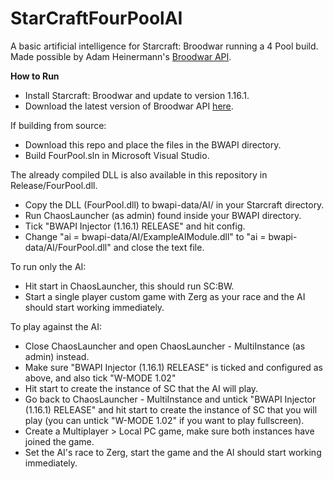 # StarCraftFourPoolAI

A basic artificial intelligence for Starcraft: Broodwar running a 4 Pool build. Made possible by Adam Heinermann's [Broodwar API](https://github.com/bwapi/bwapi).

<strong>How to Run</strong>
- Install Starcraft: Broodwar and update to version 1.16.1.
- Download the latest version of Broodwar API [here](https://github.com/bwapi/bwapi).

If building from source:
- Download this repo and place the files in the BWAPI directory.
- Build FourPool.sln in Microsoft Visual Studio.

The already compiled DLL is also available in this repository in Release/FourPool.dll.

- Copy the DLL (FourPool.dll) to bwapi-data/AI/ in your Starcraft directory.
- Run ChaosLauncher (as admin) found inside your BWAPI directory.
- Tick "BWAPI Injector (1.16.1) RELEASE" and hit config.
- Change "ai = bwapi-data/AI/ExampleAIModule.dll" to "ai = bwapi-data/AI/FourPool.dll" and close the text file.

To run only the AI:
- Hit start in ChaosLauncher, this should run SC:BW.
- Start a single player custom game with Zerg as your race and the AI should start working immediately.

To play against the AI:
- Close ChaosLauncher and open ChaosLauncher - MultiInstance (as admin) instead.
- Make sure "BWAPI Injector (1.16.1) RELEASE" is ticked and configured as above, and also tick "W-MODE 1.02"
- Hit start to create the instance of SC that the AI will play.
- Go back to ChaosLauncher - MultiInstance and untick "BWAPI Injector (1.16.1) RELEASE" and hit start to create the instance of SC that you will play (you can untick "W-MODE 1.02" if you want to play fullscreen).
- Create a Multiplayer > Local PC game, make sure both instances have joined the game.
- Set the AI's race to Zerg, start the game and the AI should start working immediately.
